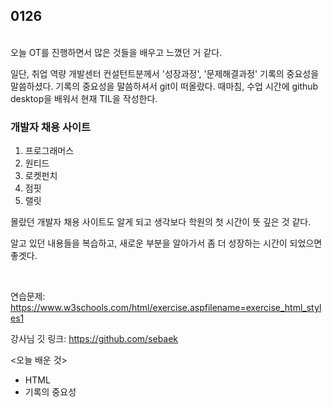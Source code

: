 ## 0126 
<BR>
오늘 OT를 진행하면서 많은 것들을 배우고 느꼈던 거 같다. 

일단, 취업 역량 개발센터 컨설턴트분께서  '성장과정', '문제해결과정' 기록의 중요성을 말씀하셨다. 기록의 중요성을 말씀하셔서 git이 떠올랐다. 때마침, 수업 시간에 github desktop을 배워서 현재 TIL을 작성한다.
<BR>

### 개발자 채용 사이트
1. 프로그래머스
2. 원티드
3. 로켓펀치
4. 점핏
5. 랠릿

몰랐던 개발자 채용 사이트도 알게 되고 생각보다 학원의 첫 시간이 뜻 깊은 것 같다. 

알고 있던 내용들을 복습하고, 새로운 부분을 알아가서 좀 더 성장하는 시간이 되었으면 좋겟다. 

<BR>

연습문제: https://www.w3schools.com/html/exercise.aspfilename=exercise_html_styles1

강사님 깃 링크: https://github.com/sebaek

<오늘 배운 것>
- HTML
- 기록의 중요성



